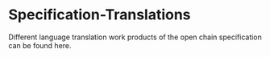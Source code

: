 # Specification-Translations
Different language translation work products of the open chain specification can be found here.
